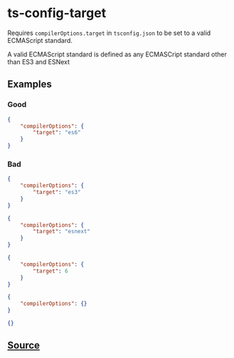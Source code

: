 # ts-config-target

Requires `compilerOptions.target` in `tsconfig.json` to be set to a valid ECMAScript standard.

A valid ECMAScript standard is defined as any ECMASCript standard other than ES3 and ESNext

## Examples

### Good

```json
{
    "compilerOptions": {
        "target": "es6"
    }
}
```

### Bad

```json
{
    "compilerOptions": {
        "target": "es3"
    }
}
```

```json
{
    "compilerOptions": {
        "target": "esnext"
    }
}
```

```json
{
    "compilerOptions": {
        "target": 6
    }
}
```

```json
{
    "compilerOptions": {}
}
```

```json
{}
```

## [Source](https://azuresdkspecs.z5.web.core.windows.net/TypeScriptSpec.html#ts-config-target)
